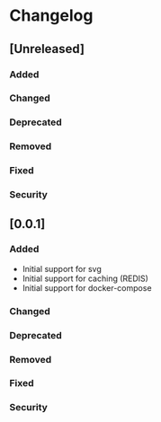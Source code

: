 # Changelog

## [Unreleased]
### Added

### Changed

### Deprecated

### Removed

### Fixed

### Security
## [0.0.1]
### Added
- Initial support for svg
- Initial support for caching (REDIS)
- Initial support for docker-compose

### Changed

### Deprecated

### Removed

### Fixed

### Security

